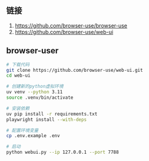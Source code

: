 ## 链接

1. https://github.com/browser-use/browser-use
2. https://github.com/browser-use/web-ui

## browser-user

```sh
# 下载代码
git clone https://github.com/browser-use/web-ui.git
cd web-ui

# 创建新的python虚拟环境
uv venv --python 3.11
source .venv/bin/activate

# 安装依赖
uv pip install -r requirements.txt
playwright install --with-deps

# 配置环境变量
cp .env.example .env

# 启动
python webui.py --ip 127.0.0.1 --port 7788
```
